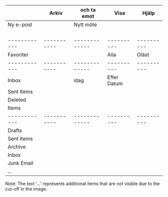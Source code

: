 
|            | **Arkiv** | och ta emot | Visa     | Hjälp    |
|------------|-----------|-------------|----------|----------|
| Ny e-post  |           | Nytt möte   |          |          |
|            |           |             |          |          |
|            |           |             |          |          |
|            |           |             |          |          |
|            |           |             |          |          |
|------------|-----------|-------------|----------|----------|
| Favoriter  |           |             | Alla     | Oläst    |
|------------|-----------|-------------|----------|----------|
| Inbox      |           | idag        | Efter Datum |       |
| Sent Items |           |             |          |          |
| Deleted    |           |             |          |          |
| Items      |           |             |          |          |
|------------|-----------|-------------|----------|----------|
| Drafts     |           |             |          |          |
| Sent Items |           |             |          |          |
| Archive    |           |             |          |          |
| Inbox      |           |             |          |          |
| Junk Email |           |             |          |          |
| ...        |           |             |          |          |

Note: The text '...’ represents additional items that are not visible due to the cut-off in the image.